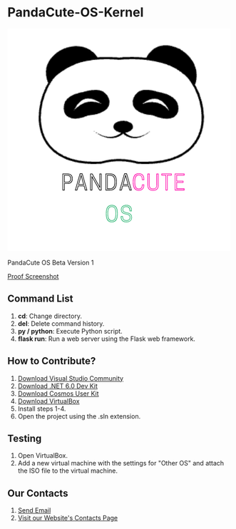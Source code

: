 # PandaCute-OS-Kernel

![PandaCute OS Logo](https://github.com/Tmd-Group-ID/PandaCute-OS-Kernel/blob/main/Logo_PandaCute/PandaCute%20OS_Logo.png?raw=true)

PandaCute OS Beta Version 1

[Proof Screenshot](https://github.com/Tmd-Group-ID/PandaCute-OS-Kernel/tree/main/Screenshoot)

## Command List
1. **cd**: Change directory.
2. **del**: Delete command history.
3. **py / python**: Execute Python script.
4. **flask run**: Run a web server using the Flask web framework.

## How to Contribute?
1. [Download Visual Studio Community](https://visualstudio.microsoft.com/downloads/?cid=learn-navbar-download-cta)
2. [Download .NET 6.0 Dev Kit](https://dotnet.microsoft.com/en-us/download/dotnet/thank-you/sdk-6.0.423-windows-x64-installer)
3. [Download Cosmos User Kit](https://github.com/CosmosOS/Cosmos/releases/tag/UserKit_20221121)
4. [Download VirtualBox](https://www.virtualbox.org/wiki/Downloads)
5. Install steps 1-4.
6. Open the project using the .sln extension.

## Testing
1. Open VirtualBox.
2. Add a new virtual machine with the settings for "Other OS" and attach the ISO file to the virtual machine.

## Our Contacts
1. [Send Email](mailto:tmdgroupid@gmail.com)
2. [Visit our Website's Contacts Page](https://tmdgroupid.tumbuhku.my.id/contact_us)
